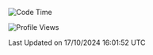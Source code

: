<!--START_SECTION:waka-->
![Code Time](http://img.shields.io/badge/Code%20Time-2%2C047%20hrs%2011%20mins-blue)

![Profile Views](http://img.shields.io/badge/Profile%20Views-0-blue)


 Last Updated on 17/10/2024 16:01:52 UTC
<!--END_SECTION:waka-->